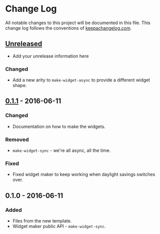 # Change Log

All notable changes to this project will be documented in this file. This change log follows the conventions of [keepachangelog.com](http://keepachangelog.com/).

## [Unreleased]

- Add your unrelease information here

### Changed
- Add a new arity to `make-widget-async` to provide a different widget shape.

## [0.1.1] - 2016-06-11

### Changed

- Documentation on how to make the widgets.

### Removed

- `make-widget-sync` - we're all async, all the time.

### Fixed

- Fixed widget maker to keep working when daylight savings switches over.

## 0.1.0 - 2016-06-11

### Added

- Files from the new template.
- Widget maker public API - `make-widget-sync`.

[Unreleased]: https://github.com/your-name/gh-utils/compare/0.1.1...HEAD
[0.1.1]: https://github.com/your-name/gh-utils/compare/0.1.0...0.1.1
